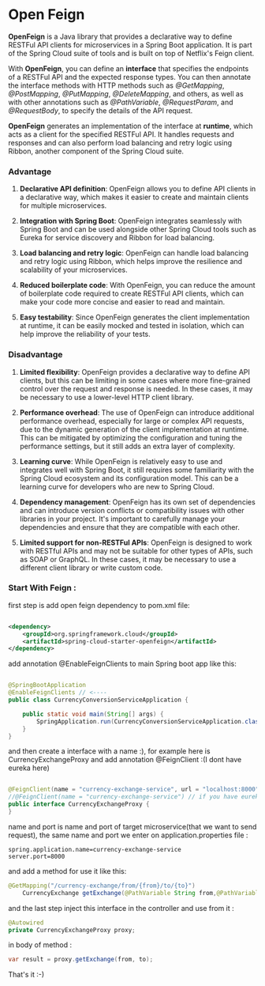 # Open Feign

**OpenFeign** is a Java library that provides a declarative way to define RESTFul API clients for microservices in a
Spring
Boot application. It is part of the Spring Cloud suite of tools and is built on top of Netflix's Feign client.

With **OpenFeign**, you can define an **interface** that specifies the endpoints of a RESTFul API and the expected
response
types. You can then annotate the interface methods with HTTP methods such as *@GetMapping*, *@PostMapping*,
*@PutMapping*,
*@DeleteMapping*, and others, as well as with other annotations such as *@PathVariable*, *@RequestParam*, and
*@RequestBody*, to
specify the details of the API request.

**OpenFeign** generates an implementation of the interface at **runtime**, which acts as a client for the specified
RESTFul API.
It handles requests and responses and can also perform load balancing and retry logic using Ribbon, another component of
the Spring Cloud suite.

### Advantage

1. **Declarative API definition**: OpenFeign allows you to define API clients in a declarative way, which makes it
   easier to
   create and maintain clients for multiple microservices.

2. **Integration with Spring Boot**: OpenFeign integrates seamlessly with Spring Boot and can be used alongside other
   Spring
   Cloud tools such as Eureka for service discovery and Ribbon for load balancing.

3. **Load balancing and retry logic**: OpenFeign can handle load balancing and retry logic using Ribbon, which helps
   improve
   the resilience and scalability of your microservices.

4. **Reduced boilerplate code**: With OpenFeign, you can reduce the amount of boilerplate code required to create
   RESTFul API
   clients, which can make your code more concise and easier to read and maintain.

5. **Easy testability**: Since OpenFeign generates the client implementation at runtime, it can be easily mocked and
   tested in
   isolation, which can help improve the reliability of your tests.

### Disadvantage

1. **Limited flexibility**: OpenFeign provides a declarative way to define API clients, but this can be limiting in some
   cases
   where more fine-grained control over the request and response is needed. In these cases, it may be necessary to use a
   lower-level HTTP client library.

2. **Performance overhead**: The use of OpenFeign can introduce additional performance overhead, especially for large or
   complex API requests, due to the dynamic generation of the client implementation at runtime. This can be mitigated by
   optimizing the configuration and tuning the performance settings, but it still adds an extra layer of complexity.

3. **Learning curve**: While OpenFeign is relatively easy to use and integrates well with Spring Boot, it still requires
   some
   familiarity with the Spring Cloud ecosystem and its configuration model. This can be a learning curve for developers
   who
   are new to Spring Cloud.

4. **Dependency management**: OpenFeign has its own set of dependencies and can introduce version conflicts or
   compatibility
   issues with other libraries in your project. It's important to carefully manage your dependencies and ensure that
   they
   are compatible with each other.

5. **Limited support for non-RESTFul APIs**: OpenFeign is designed to work with RESTful APIs and may not be suitable for
   other
   types of APIs, such as SOAP or GraphQL. In these cases, it may be necessary to use a different client library or
   write custom code.

### Start With Feign :

first step is add open feign dependency to pom.xml file:

```xml

<dependency>
    <groupId>org.springframework.cloud</groupId>
    <artifactId>spring-cloud-starter-openfeign</artifactId>
</dependency>
```

add annotation @EnableFeignClients to main Spring boot app like this:

```java

@SpringBootApplication
@EnableFeignClients // <----
public class CurrencyConversionServiceApplication {

    public static void main(String[] args) {
        SpringApplication.run(CurrencyConversionServiceApplication.class, args);
    }
}
```

and then create a interface with a name :), for example here is
CurrencyExchangeProxy and add annotation @FeignClient :(I dont have eureka here)

```java

@FeignClient(name = "currency-exchange-service", url = "localhost:8000")
//@FeignClient(name = "currency-exchange-service") // if you have eureka server! write just name of microService
public interface CurrencyExchangeProxy {
}
```

name and port is name and port of target microservice(that we want to send request), the same name and port we enter on
application.properties
file :

```properties
spring.application.name=currency-exchange-service
server.port=8000
```

and add a method for use it like this:

```java
@GetMapping("/currency-exchange/from/{from}/to/{to}")
    CurrencyExchange getExchange(@PathVariable String from,@PathVariable String to);
```

and the last step inject this interface in the controller and use from it :

```java
@Autowired
private CurrencyExchangeProxy proxy;
```

in body of method :
```java
var result = proxy.getExchange(from, to);
```

That's it :-)
